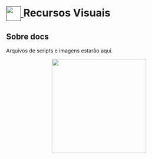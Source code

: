 <h1>
    <a href="">
     <img align="center" width="40px" src="https://github.com/harpiajr/lab-harpia-jr/blob/main/docs/Ativo%201%401x.png">
    </a>
    <span>Recursos Visuais</span> 
</h1>

## Sobre docs
Arquivos de scripts e imagens estarão aqui.

<div align="center">
     <img align="center" width="256px" src="https://github.com/harpiajr/lab-harpia-jr/blob/main/docs/Ativo%209%404x.png"></a>
</div>
